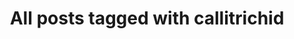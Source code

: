 ---
layout: tag
title: "All posts tagged with callitrichid"
permalink: /weblog/tags/callitrichid/
taxonomy: callitrichid
---